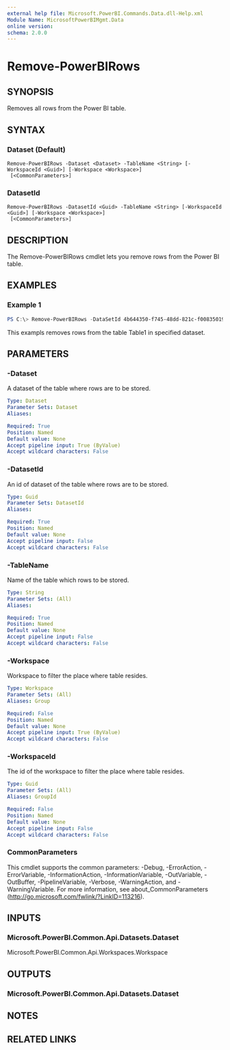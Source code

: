 ```yaml
---
external help file: Microsoft.PowerBI.Commands.Data.dll-Help.xml
Module Name: MicrosoftPowerBIMgmt.Data
online version:
schema: 2.0.0
---
```


# Remove-PowerBIRows

## SYNOPSIS
Removes all rows from the Power BI table.

## SYNTAX

### Dataset (Default)
```
Remove-PowerBIRows -Dataset <Dataset> -TableName <String> [-WorkspaceId <Guid>] [-Workspace <Workspace>]
 [<CommonParameters>]
```

### DatasetId
```
Remove-PowerBIRows -DatasetId <Guid> -TableName <String> [-WorkspaceId <Guid>] [-Workspace <Workspace>]
 [<CommonParameters>]
```

## DESCRIPTION
The Remove-PowerBIRows cmdlet lets you remove rows from the Power BI table. 

## EXAMPLES

### Example 1
```powershell
PS C:\> Remove-PowerBIRows -DataSetId 4b644350-f745-48dd-821c-f008350199a8 -TableName Table1
```

This exampls removes rows from the table Table1 in specified dataset.

## PARAMETERS

### -Dataset
A dataset of the table where rows are to be stored.

```yaml
Type: Dataset
Parameter Sets: Dataset
Aliases:

Required: True
Position: Named
Default value: None
Accept pipeline input: True (ByValue)
Accept wildcard characters: False
```

### -DatasetId
An id of dataset of the table where rows are to be stored.

```yaml
Type: Guid
Parameter Sets: DatasetId
Aliases:

Required: True
Position: Named
Default value: None
Accept pipeline input: False
Accept wildcard characters: False
```

### -TableName
Name of the table which rows to be stored.

```yaml
Type: String
Parameter Sets: (All)
Aliases:

Required: True
Position: Named
Default value: None
Accept pipeline input: False
Accept wildcard characters: False
```

### -Workspace
Workspace to filter the place where table resides.

```yaml
Type: Workspace
Parameter Sets: (All)
Aliases: Group

Required: False
Position: Named
Default value: None
Accept pipeline input: True (ByValue)
Accept wildcard characters: False
```

### -WorkspaceId
The id of the workspace to filter the place where table resides.

```yaml
Type: Guid
Parameter Sets: (All)
Aliases: GroupId

Required: False
Position: Named
Default value: None
Accept pipeline input: False
Accept wildcard characters: False
```

### CommonParameters
This cmdlet supports the common parameters: -Debug, -ErrorAction, -ErrorVariable, -InformationAction, -InformationVariable, -OutVariable, -OutBuffer, -PipelineVariable, -Verbose, -WarningAction, and -WarningVariable. For more information, see about_CommonParameters (http://go.microsoft.com/fwlink/?LinkID=113216).

## INPUTS

### Microsoft.PowerBI.Common.Api.Datasets.Dataset
Microsoft.PowerBI.Common.Api.Workspaces.Workspace

## OUTPUTS

### Microsoft.PowerBI.Common.Api.Datasets.Dataset

## NOTES

## RELATED LINKS
